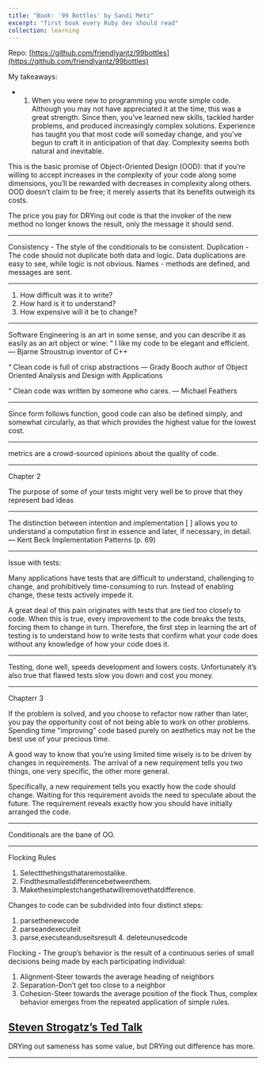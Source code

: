 ```yaml
---
title: "Book: '99 Bottles' by Sandi Metz"
excerpt: "first book every Ruby dev should read"
collection: learning
---
```


Repo: [https://github.com/friendlyantz/99bottles](https://github.com/friendlyantz/99bottles)

My takeaways:

- 1. When you were new to programming you wrote simple code. Although you may not have appreciated it at the time, this was a great strength. Since then, you’ve learned new skills, tackled harder problems, and produced increasingly complex solutions. Experience has taught you that most code will someday change, and you’ve begun to craft it in anticipation of that day. Complexity seems both natural and inevitable.

This is the basic promise of Object-Oriented Design (OOD): that if you’re willing to accept increases in the complexity of your code along some dimensions, you’ll be rewarded with decreases in complexity along others. OOD doesn’t claim to be free; it merely asserts that its benefits outweigh its costs.

The price you pay for DRYing out code is that the invoker of the new method no longer knows the result, only the message it should send.

---

Consistency - The style of the conditionals to be consistent. 
Duplication - The code should not duplicate both data and logic. Data duplications are easy to see, while logic is not obvious.
Names -  methods are defined, and messages are sent.

---

1. How difficult was it to write?
2. How hard is it to understand?
3. How expensive will it be to change?

---

Software Engineering is an art in some sense, and you can describe it as easily
as an art object or wine:
“ I like my code to be elegant and efficient. — Bjarne Stroustrup
inventor of C++

“ Clean code is full of crisp abstractions
— Grady Booch
author of Object Oriented Analysis and Design with Applications

“ Clean code was written by someone who cares.
— Michael Feathers

---

Since form follows function, good code can also be defined simply, and somewhat circularly, as that which provides the highest value for the lowest cost.

---

metrics are a crowd-sourced opinions about the quality of code.

---
Chapter 2

The purpose of some of your tests might very well be to prove that they represent bad ideas

---

The distinction between intention and implementation [ ] allows you to understand a computation first in essence and later, if necessary, in detail.
— Kent Beck Implementation Patterns (p. 69)

---

Issue with tests:

Many applications have tests that are difficult to understand, challenging to change, and prohibitively time-consuming to run. Instead of enabling change, these tests actively impede it.


A great deal of this pain originates with tests that are tied too closely to code. When this is true, every improvement to the code breaks the tests, forcing them to change in turn. Therefore, the first step in learning the art of testing is to understand how to write tests that confirm what your code does without any knowledge of how your code does it.

---

Testing, done well, speeds development and lowers costs. Unfortunately it’s also true that flawed tests slow you down and cost you money.

---

Chapterr 3

If the problem is solved, and you choose to refactor now rather than later, you pay the opportunity cost of not being able to work on other problems. Spending time "improving" code based purely on aesthetics may not be the best use of your precious time.

A good way to know that you’re using limited time wisely is to be driven by changes in requirements. The arrival of a new requirement tells you two
things, one very specific, the other more general.

Specifically, a new requirement tells you exactly how the code should change. Waiting for this requirement avoids the need to speculate about the future. The requirement reveals exactly how you should have initially arranged the code.

---

Conditionals are the bane of OO.

---

Flocking Rules
1. Selectthethingsthataremostalike.
2. Findthesmallestdifferencebetweenthem.
3. Makethesimplestchangethatwillremovethatdifference.

Changes to code can be subdivided into four distinct steps:
1. parsethenewcode
2. parseandexecuteit
3. parse,executeanduseitsresult 4. deleteunusedcode

Flocking - The group’s behavior is the result of a continuous series of small decisions being made by each participating individual:
1. Alignment-Steer towards the average heading of neighbors
2. Separation-Don’t get too close to a neighbor
3. Cohesion-Steer towards the average position of the flock
Thus, complex behavior emerges from the repeated application of simple rules.

[Steven Strogatz’s Ted Talk](https://www.youtube.com/watch?v=IiXaZGZqpVI&t=196s)
---

DRYing out sameness has some value, but DRYing out difference has more.

---

